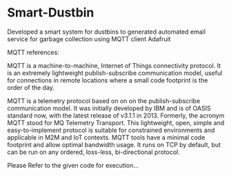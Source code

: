 # Smart-Dustbin
Developed a smart system for dustbins to generated automated email service for garbage collection using MQTT client Adafruit


MQTT references:

MQTT is a machine-to-machine, Internet of Things connectivity protocol. It is an extremely lightweight publish-subscribe communication model, useful for connections in remote locations where a small code footprint is the order of the day.

MQTT is a telemetry protocol based on on on the publish-subscribe communication model. It was initially developed by IBM and is of OASIS standard now, with the latest release of v3.1.1 in 2013. Formerly, the acronym MQTT stood for MQ Telemetry Transport. This lightweight, open, simple and easy-to-implement protocol is suitable for constrained environments and applicable in M2M and IoT contexts. MQTT tools have a minimal code footprint and allow optimal bandwidth usage. It runs on TCP by default, but can be run on any ordered, loss-less, bi-directional protocol.

Please Refer to the given code for execution...

